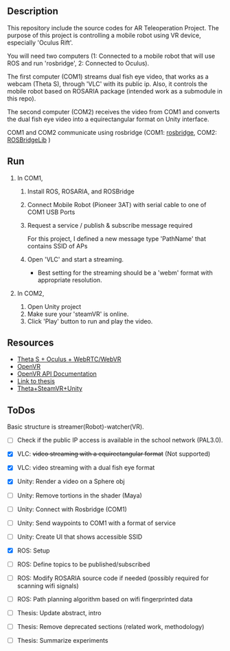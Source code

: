 ## Description

This repository include the source codes for AR Teleoperation Project.
The purpose of this project is controlling a mobile robot using VR device, especially 'Oculus Rift'.

You will need two computers (1: Connected to a mobile robot that will use ROS and run 'rosbridge', 2: Connected to Oculus). 

The first computer (COM1) streams dual fish eye video, that works as a webcam (Theta S), through 'VLC' with its public ip. Also, it controls the mobile robot based on ROSARIA package (intended work as a submodule in this repo).

The second computer (COM2) receives the video from COM1 and converts the dual fish eye video into a equirectangular format on Unity interface.

COM1 and COM2 communicate using rosbridge (COM1: [rosbridge](http://wiki.ros.org/rosbridge_suite), COM2: [ROSBridgeLib](https://github.com/MathiasCiarlo/ROSBridgeLib) )

## Run
1. In COM1,
    1) Install ROS, ROSARIA, and ROSBridge
    2) Connect Mobile Robot (Pioneer 3AT) with serial cable to one of COM1 USB Ports
    3) Request a service / publish & subscribe message required
    
       For this project, I defined a new message type 'PathName' that contains SSID of APs
    4) Open 'VLC' and start a streaming.
        * Best setting for the streaming should be a 'webm' format with appropriate resolution.

2. In COM2,
    1) Open Unity project
    2) Make sure your 'steamVR' is online.
    3) Click 'Play' button to run and play the video.

## Resources

* [Theta S + Oculus + WebRTC/WebVR](http://lists.theta360.guide/t/theta-s-webrtc-webgl-webvr-oculus/82)
* [OpenVR](https://github.com/ValveSoftware/openvr.git)
* [OpenVR API Documentation](https://github.com/ValveSoftware/openvr/wiki/API-Documentation)
* [Link to thesis](https://www.overleaf.com/8935687yqqmsddbyghx)
* [Theta+SteamVR+Unity](http://lists.theta360.guide/t/tutorial-live-ricoh-theta-s-dual-fish-eye-for-steamvr-in-unity/938)

## ToDos
Basic structure is streamer(Robot)-watcher(VR).
- [ ] Check if the public IP access is available in the school network (PAL3.0).

- [X] VLC: ~~video streaming with a equirectangular format~~ (Not supported)
- [X] VLC: video streaming with a dual fish eye format
- [X] Unity: Render a video on a Sphere obj
- [ ] Unity: Remove tortions in the shader (Maya)
- [ ] Unity: Connect with Rosbridge (COM1)
- [ ] Unity: Send waypoints to COM1 with a format of service
- [ ] Unity: Create UI that shows accessible SSID
- [X] ROS: Setup
- [ ] ROS: Define topics to be published/subscribed
- [ ] ROS: Modify ROSARIA source code if needed (possibly required for scanning wifi signals)
- [ ] ROS: Path planning algorithm based on wifi fingerprinted data
- [ ] Thesis: Update abstract, intro
- [ ] Thesis: Remove deprecated sections (related work, methodology)
- [ ] Thesis: Summarize experiments